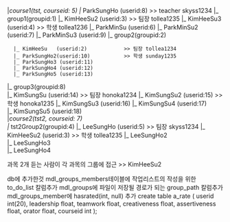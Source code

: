 
|_course1(tst, courseid: 5)
      |_ ParkSungHo (userid:8)            >> teacher skyss1234
  |_ group1(groupid:1)
      |_ KimHeeSu2  (userid:3) >> 팀장  tollea1235
      |_ KimHeeSu3  (userid:4) >> 학생  tollea1236
      |_ ParkMinSu  (userid:6) 
      |_ ParkMinSu2 (userid:7)
      |_ ParkMinSu3 (userid:9)
  |_ group2(groupid:2)
      
      |_ KimHeeSu   (userid:2)            >> 팀장 tollea1234
      |_ ParkSungHo2(userid:10)           >> 학생 sunday1235
      |_ ParkSungHo3 (userid:11) 
      |_ ParkSungHo4 (userid:12)
      |_ ParkSungHo5 (userid:13) 
  |_ group3(groupid:8)    
      |_ KimSungSu  (userid:14)           >> 팀장 honoka1234
      |_ KimSungSu2 (userid:15)           >> 학생 honoka1235
      |_ KimSungSu3  (userid:16)
      |_ KimSungSu4  (userid:17)          
      |_ KimSungSu5  (userid:18)               
|_course2(tst2, courseid: 7)     
  |_ tst2Group2(groupid:4)
      |_ LeeSungHo  (userid:5) >> 팀장 skyss1234
      |_ KimHeeSu2  (userid:3) >> 학생 tollea1235
      |_ LeeSungHo2  
      |_ LeeSungHo3  
      |_ LeeSungHo4  
      

과목 2개 듣는 사람이 각 과목의 그룹에 접근 >> KimHeeSu2

db에 추가한것
mdl_groups_members테이블에 작업리스트의 작성을 위한 to_do_list 칼럼추가
mdl_groups에 파일이 저장될 경로가 되는 group_path 칼럼추가
mdl_groups_member에 hasrated(int, null) 추가
create table a_rate
(
    userid int(20), 
    leadership float, 
    teamwork float, 
    creativeness float, 
    assertiveness float, 
    orator float, 
    courseid int
);